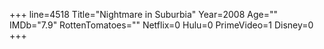 +++
line=4518
Title="Nightmare in Suburbia"
Year=2008
Age=""
IMDb="7.9"
RottenTomatoes=""
Netflix=0
Hulu=0
PrimeVideo=1
Disney=0
+++

